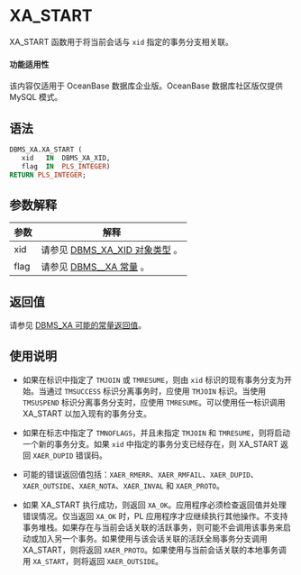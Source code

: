 XA_START 
=============================

XA_START 函数用于将当前会话与 `xid` 指定的事务分支相关联。


  <main id="notice" >
    <h4>功能适用性</h4>
    <p>该内容仅适用于 OceanBase 数据库企业版。OceanBase 数据库社区版仅提供 MySQL 模式。</p>
  </main>

语法 
-----------

```sql
DBMS_XA.XA_START (
   xid   IN  DBMS_XA_XID,    
   flag  IN  PLS_INTEGER)  
RETURN PLS_INTEGER;
```



参数解释 
-------------



| **参数** |                                  **解释**                                   |
|--------|---------------------------------------------------------------------------|
| xid    | 请参见 [DBMS_XA_XID 对象类型](3.the-type-of-the-dbms-xa-xid-object-oracle.md) 。 |
| flag   | 请参见 [DBMS__XA 常量](2.dbms-xa-constant-oracle.md) 。     |



返回值 
------------

请参见 [DBMS_XA 可能的常量返回值](2.dbms-xa-constant-oracle.md)。

使用说明 
-------------------------

* 如果在标识中指定了 `TMJOIN` 或 `TMRESUME`，则由 `xid` 标识的现有事务分支为开始。当通过 `TMSUCCESS` 标识分离事务时，应使用 `TMJOIN` 标识。当使用 `TMSUSPEND` 标识分离事务分支时，应使用 `TMRESUME`。可以使用任一标识调用 XA_START 以加入现有的事务分支。

  

* 如果在标志中指定了 `TMNOFLAGS`，并且未指定 `TMJOIN` 和 `TMRESUME`，则将启动一个新的事务分支。如果 `xid` 中指定的事务分支已经存在，则 XA_START 返回 `XAER_DUPID` 错误码。

  

* 可能的错误返回值包括：`XAER_RMERR`、`XAER_RMFAIL`、`XAER_DUPID`、`XAER_OUTSIDE`、`XAER_NOTA`、`XAER_INVAL` 和 `XAER_PROTO`。

  

* 如果 XA_START 执行成功，则返回 `XA_OK`。应用程序必须检查返回值并处理错误情况。仅当返回 `XA_OK` 时，PL 应用程序才应继续执行其他操作。不支持事务堆栈。如果存在与当前会话关联的活跃事务，则可能不会调用该事务来启动或加入另一个事务。如果使用与该会话关联的活跃全局事务分支调用 XA_START，则将返回 `XAER_PROTO`。如果使用与当前会话关联的本地事务调用 `XA_START`，则将返回 `XAER_OUTSIDE`。

  



